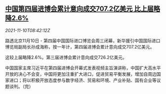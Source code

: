 <!--1636534862000-->
[中国第四届进博会累计意向成交707.2亿美元 比上届略降2.6%](https://cn.reuters.com/article/ciie-deal-value-1110-idCNKBS2HV115)
------

<div><i>2021-11-10T08:42:12Z</i></div><p>路透北京11月10日 - 第四届中国国际进口博览会周三闭幕，新华援引中国国际进口博览局副局长孙成海称，按一年计，第四届进博会累计意向成交707.2亿美元。</p><p>这较上届略降2.6%。第三届进博会累计意向成交726.2亿美元。</p><p>中国国家主席习近平在第四届进博会开幕式发表视频主旨演讲称，中国扩大高水平开放的决心不会变，中国将更加注重扩大进口，促进贸易平衡发展，增加自周边国家进口；将以积极开放态度参与数字经济、贸易和环境、产业补贴、国有企业等议题谈判。（完）</p>
